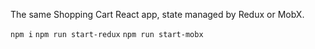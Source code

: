 The same Shopping Cart React app, state managed by Redux or MobX.

`npm i`
`npm run start-redux`
`npm run start-mobx`
